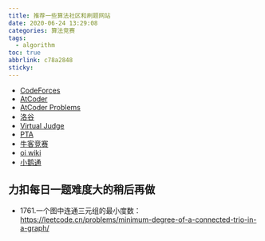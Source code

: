 ```yaml
---
title: 推荐一些算法社区和刷题网站
date: 2020-06-24 13:29:08
categories: 算法竞赛
tags:
  - algorithm
toc: true
abbrlink: c78a2848
sticky:
---
```


- [CodeForces](https://codeforces.com/)
- [AtCoder](https://atcoder.jp/)
- [AtCoder Problems](https://kenkoooo.com/atcoder#/table/)
- [洛谷](https://www.luogu.com.cn/)
- [Virtual Judge](https://vjudge.net)
- [PTA](https://pintia.cn/problem-sets/dashboard)
- [牛客竞赛](https://ac.nowcoder.com/)
- [oi wiki](https://oi-wiki.org/)
- [小鹅通](https://appmhoxpcmq9368.h5.xiaoeknow.com/p/course/big_column/p_6263bc9ee4b09dda125f13b8)

<!-- more -->

## 力扣每日一题难度大的稍后再做

- 1761.一个图中连通三元组的最小度数：https://leetcode.cn/problems/minimum-degree-of-a-connected-trio-in-a-graph/